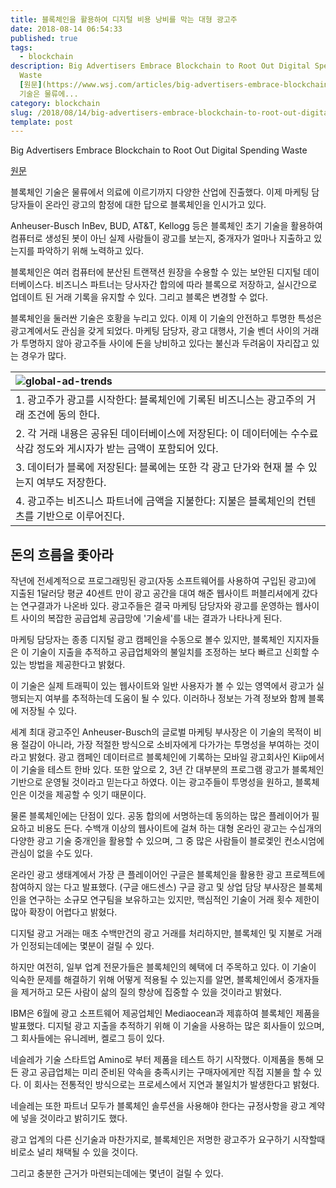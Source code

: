 ```yaml
---
title: 블록체인을 활용하여 디지털 비용 낭비를 막는 대형 광고주
date: 2018-08-14 06:54:33
published: true
tags:
  - blockchain
description: Big Advertisers Embrace Blockchain to Root Out Digital Spending
  Waste
  [원문](https://www.wsj.com/articles/big-advertisers-embrace-blockchain-to-root-out-digital-spending-waste-1531396800)  블록체인
  기술은 물류에...
category: blockchain
slug: /2018/08/14/big-advertisers-embrace-blockchain-to-root-out-digital-spending-waste/
template: post
---
```


Big Advertisers Embrace Blockchain to Root Out Digital Spending Waste

[원문](https://www.wsj.com/articles/big-advertisers-embrace-blockchain-to-root-out-digital-spending-waste-1531396800)

블록체인 기술은 물류에서 의료에 이르기까지 다양한 산업에 진출했다. 이제 마케팅 담당자들이 온라인 광고의 함정에 대한 답으로 블록체인을 인시가고 있다.

Anheuser-Busch InBev, BUD, AT&T, Kellogg 등은 블록체인 초기 기술을 활용하여 컴퓨터로 생성된 봇이 아닌 실제 사람들이 광고를 보는지, 중개자가 얼마나 지출하고 있는지를 파악하기 위해 노력하고 있다.

블록체인은 여러 컴퓨터에 분산된 트랜잭션 원장을 수용할 수 있는 보안된 디지털 데이터베이스다. 비즈니스 파트너는 당사자간 합의에 따라 블록으로 저장하고, 실시간으로 업데이트 된 거래 기록을 유지할 수 있다. 그리고 블록은 변경할 수 없다.

블록체인을 둘러싼 기술은 호황을 누리고 있다. 이제 이 기술의 안전하고 투명한 특성은 광고계에서도 관심을 갖게 되었다. 마케팅 담당자, 광고 대행사, 기술 벤더 사이의 거래가 투명하지 않아 광고주들 사이에 돈을 낭비하고 있다는 불신과 두려움이 자리잡고 있는 경우가 많다.

| ![global-ad-trends](../images/global-ad-trends.png)                                                                    |
| :--------------------------------------------------------------------------------------------------------------------- |
| 1. 광고주가 광고를 시작한다: 블록체인에 기록된 비즈니스는 광고주의 거래 조건에 동의 한다.                              |
| 2. 각 거래 내용은 공유된 데이터베이스에 저장된다: 이 데이터에는 수수료 삭감 정도와 게시자가 받는 금액이 포함되어 있다. |
| 3. 데이터가 블록에 저장된다: 블록에는 또한 각 광고 단가와 현재 볼 수 있는지 여부도 저장한다.                           |
| 4. 광고주는 비즈니스 파트너에 금액을 지불한다: 지불은 블록체인의 컨텐츠를 기반으로 이루어진다.                         |

## 돈의 흐름을 좇아라

작년에 전세계적으로 프로그래밍된 광고(자동 소프트웨어를 사용하여 구입된 광고)에 지출된 1달러당 평균 40센트 만이 광고 공간을 대여 해준 웹사이트 퍼블리셔에게 갔다는 연구결과가 나온바 있다. 광고주들은 결국 마케팅 담당자와 광고를 운영하는 웹사이트 사이의 복잡한 공급업체 공급망에 '기술세'를 내는 결과가 나타나게 된다.

마케팅 담당자는 종종 디지털 광고 캠페인을 수동으로 볼수 있지만, 블록체인 지지자들은 이 기술이 지출을 추적하고 공급업체와의 불일치를 조정하는 보다 빠르고 신회할 수 있는 방법을 제공한다고 밝혔다.

이 기술은 실제 트래픽이 있는 웹사이트와 일반 사용자가 볼 수 있는 영역에서 광고가 실행되는지 여부를 추적하는데 도움이 될 수 있다. 이러하나 정보는 가격 정보와 함께 블록에 저장될 수 있다.

세계 최대 광고주인 Anheuser-Busch의 글로벌 마케팅 부사장은 이 기술의 목적이 비용 절감이 아니라, 가장 적절한 방식으로 소비자에게 다가가는 투명성을 부여하는 것이라고 밝혔다. 광고 캠페인 데이터르르 블록체인에 기록하는 모바일 광고회사인 Kiip에서 이 기술을 테스트 한바 있다. 또한 앞으로 2, 3년 간 대부분의 프로그램 광고가 블록체인 기반으로 운영될 것이라고 믿는다고 하였다. 이는 광고주들이 투명성을 원하고, 블록체인은 이것을 제공할 수 잇기 때문이다.

물론 블록체인에는 단점이 있다. 공동 합의에 서명하는데 동의하는 많은 플레이어가 필요하고 비용도 든다. 수백개 이상의 웹사이트에 걸쳐 하는 대형 온라인 광고는 수십개의 다양한 광고 기술 중개인을 활용할 수 있으며, 그 중 많은 사람들이 블로겣인 컨소시엄에 관심이 없을 수도 있다.

온라인 광고 생태계에서 가장 큰 플레이어인 구글은 블록체인을 활용한 광고 프로젝트에 참여하지 않는 다고 발표했다. (구글 애드센스) 구글 광고 및 상업 담당 부사장은 블록체인을 연구하는 소규모 연구팀을 보유하고는 있지만, 핵심적인 기술이 거래 횟수 제한이 많아 확장이 어렵다고 밝혔다.

디지털 광고 거래는 매초 수백만건의 광고 거래를 처리하지만, 블록체인 및 지불로 거래가 인정되는데에는 몇분이 걸릴 수 있다.

하지만 여전히, 일부 업계 전문가들은 블록체인의 혜택에 더 주목하고 있다. 이 기술이 익숙한 문제를 해결하기 위해 어떻게 적용될 수 있는지를 알면, 블록체인에서 중개자들을 제거하고 모든 사람이 삶의 질의 향상에 집중할 수 있을 것이라고 밝혔다.

IBM은 6월에 광고 소프트웨어 제공업체인 Mediaocean과 제휴하여 블록체인 제품을 발표했다. 디지털 광고 지출을 추적하기 위해 이 기술을 사용하는 많은 회사들이 있으며, 그 회사들에는 유니레버, 켈로그 등이 있다.

네슬레가 기술 스타트업 Amino로 부터 제품을 테스트 하기 시작했다. 이제품을 통해 모든 광고 공급업체는 미리 준비된 약속을 충족시키는 구매자에게만 직접 지불을 할 수 있다. 이 회사는 전통적인 방식으로는 프로세스에서 지연과 불일치가 발생한다고 밝혔다.

네슬레는 또한 파트너 모두가 블록체인 솔루션을 사용해야 한다는 규정사항을 광고 계약에 넣을 것이라고 밝히기도 했다.

광고 업계의 다른 신기술과 마찬가지로, 블록체인은 저명한 광고주가 요구하기 시작할때 비로소 널리 채택될 수 있을 것이다.

그리고 충분한 근거가 마련되는데에는 몇년이 걸릴 수 있다.
